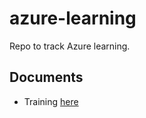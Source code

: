 # azure-learning
Repo to track Azure learning. 

## Documents 
* Training [here](https://drive.google.com/drive/folders/1JMD0e7xo6o8Sn8GSzV6hDJUPW6FxFaop) 
